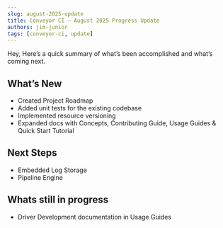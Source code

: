 ```yaml
---
slug: august-2025-update
title: Conveyor CI – August 2025 Progress Update
authors: jim-junior
tags: [conveyor-ci, update]
---
```


Hey, Here’s a quick summary of what’s been accomplished and what’s coming next.

<!-- truncate -->

## What’s New

- Created Project Roadmap
- Added unit tests for the existing codebase
- Implemented resource versioning
- Expanded docs with Concepts, Contributing Guide, Usage Guides & Quick Start Tutorial

## Next Steps

- Embedded Log Storage
- Pipeline Engine


## Whats still in progress

- Driver Development documentation in Usage Guides
